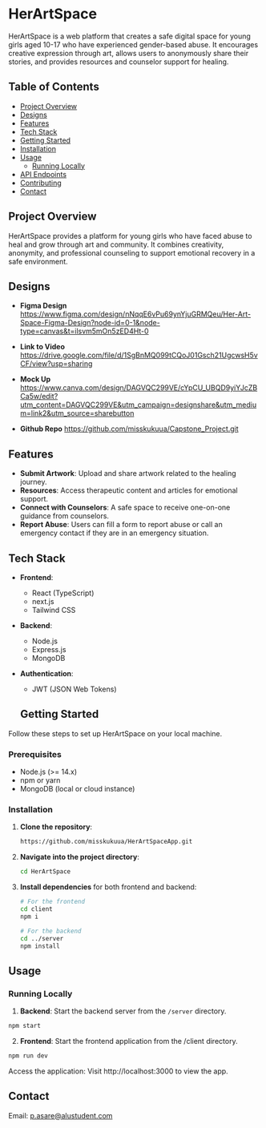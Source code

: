 # HerArtSpace

HerArtSpace is a web platform that creates a safe digital space for young girls aged 10-17 who have experienced gender-based abuse. It encourages creative expression through art, allows users to anonymously share their stories, and provides resources and counselor support for healing. 


## Table of Contents

- [Project Overview](#project-overview)
- [Designs](#Designs)
- [Features](#features)
- [Tech Stack](#tech-stack)
- [Getting Started](#getting-started)
- [Installation](#installation)
- [Usage](#usage)
  - [Running Locally](#running-locally)
- [API Endpoints](#api-endpoints)
- [Contributing](#contributing)
- [Contact](#contact)

## Project Overview

HerArtSpace provides a platform for young girls who have faced abuse to heal and grow through art and community. It combines creativity, anonymity, and professional counseling to support emotional recovery in a safe environment.

## Designs

- **Figma Design**
https://www.figma.com/design/nNqqE6vPu69ynYjuGRMQeu/Her-Art-Space-Figma-Design?node-id=0-1&node-type=canvas&t=ilsvm5mOn5zED4Ht-0


- **Link to Video**
https://drive.google.com/file/d/1SgBnMQ099tCQoJ01Gsch21UgcwsH5vCF/view?usp=sharing

- **Mock Up**
https://www.canva.com/design/DAGVQC299VE/cYpCU_UBQD9yiYJcZBCa5w/edit?utm_content=DAGVQC299VE&utm_campaign=designshare&utm_medium=link2&utm_source=sharebutton

- **Github Repo**
https://github.com/misskukuua/Capstone_Project.git

## Features

- **Submit Artwork**: Upload and share artwork related to the healing journey.
- **Resources**: Access therapeutic content and articles for emotional support.
- **Connect with Counselors**: A safe space to receive one-on-one guidance from counselors.
- **Report Abuse**: Users can fill a form to report abuse or call an emergency contact if they are in an emergency situation.

## Tech Stack

- **Frontend**:
  - React (TypeScript)
  - next.js
  - Tailwind CSS

- **Backend**:
  - Node.js
  - Express.js
  - MongoDB

- **Authentication**:
  - JWT (JSON Web Tokens)


  ## Getting Started

Follow these steps to set up HerArtSpace on your local machine.

### Prerequisites

- Node.js (>= 14.x)
- npm or yarn
- MongoDB (local or cloud instance)


### Installation

1. **Clone the repository**:
    ```bash
    https://github.com/misskukuua/HerArtSpaceApp.git
    ```

2. **Navigate into the project directory**:
    ```bash
    cd HerArtSpace
    ```

3. **Install dependencies** for both frontend and backend:
    ```bash
    # For the frontend
    cd client
    npm i

    # For the backend
    cd ../server
    npm install
    ```

## Usage

### Running Locally


1. **Backend**: Start the backend server from the `/server` directory.
```bash
npm start
```

2. **Frontend**: Start the frontend application from the /client directory.
```bash
npm run dev
```

Access the application: Visit http://localhost:3000 to view the app.

## Contact
Email: p.asare@alustudent.com
